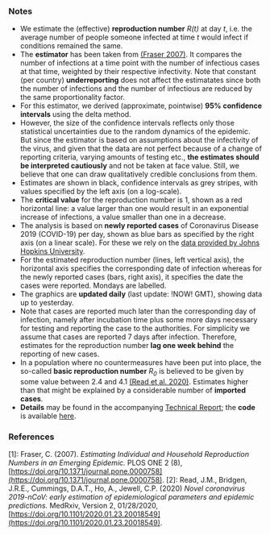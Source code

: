 ### Notes

- We estimate the (effective) **reproduction number** *R(t)* at day *t*, i.e. the average number of people someone infected at time *t* would infect if conditions remained the same.
- The **estimator** has been taken from [(Fraser 2007)](#ref1). It compares the number of infections at a time point with the number of infectious cases at that time, weighted by their respective infectivity. Note that constant (per country) **underreporting** does not affect the estimatates since both the number of infections and the number of infectious are reduced by the same proportionality factor.
- For this estimator, we derived (approximate, pointwise) **95% confidence intervals** using the delta method.
- However, the size of the confidence intervals reflects only those statistical uncertainties due to the random dynamics of the epidemic. But since the estimator is based on assumptions about the infectivity of the virus, and given that the data are not perfect because of a change of reporting criteria, varying amounts of testing etc., **the estimates should be interpreted cautiously** and not be taken at face value. Still, we believe that one can draw qualitatively credible conclusions from them.
- Estimates are shown in black, confidence intervals as grey stripes, with values specified by the left axis (on a log-scale).
- The **critical value** for the reproduction number is 1, shown as a red horizontal line: a value larger than one would result in an exponential increase of infections, a value smaller than one in a decrease.
- The analysis is based on **newly reported cases** of Coronavirus Disease 2019 (COVID-19) per day, shown as blue bars as specified by the right axis (on a linear scale). For these we rely on the [data provided by Johns Hopkins University](https://github.com/CSSEGISandData/COVID-19).
- For the estimated reproduction number (lines, left vertical axis), the horizontal axis specifies the corresponding date of infection whereas for the newly reported cases (bars, right axis), it specifies the date the cases were reported. Mondays are labelled.
- The graphics are **updated daily** (last update: !NOW! GMT), showing data up to yesterday.
- Note that cases are reported much later than the corresponding day of infection, namely after incubation time plus some more days necessary for testing and reporting the case to the authorities. For simplicity we assume that cases are reported 7 days after infection. Therefore, estimates for the reproduction number **lag one week behind** the reporting of new cases.
- In a population where no countermeasures have been put into place, the so-called **basic reproduction number** *R<sub>0</sub>* is believed to be given by some value between 2.4 and 4.1 [(Read et al. 2020)](#ref2). Estimates higher than that might be explained by a considerable number of **imported cases**.
-  **Details** may be found in the accompanying [Technical Report](reports/repronum/repronum.pdf); the **code** is available [here](https://github.com/Stochastik-TU-Ilmenau/COVID-19/blob/gh-pages/estimator.r).

### References

<a name="ref1">[1]</a>: Fraser, C. (2007). *Estimating Individual and Household Reproduction Numbers in an Emerging Epidemic.* PLOS ONE 2 (8), [https://doi.org/10.1371/journal.pone.0000758](https://doi.org/10.1371/journal.pone.0000758).
<a name="ref2">[2]</a>: Read, J.M., Bridgen, J.R.E., Cummings, D.A.T., Ho, A., Jewell, C.P. (2020) *Novel coronavirus 2019-nCoV: early estimation of epidemiological parameters and epidemic predictions.* MedRxiv, Version 2, 01/28/2020, [https://doi.org/10.1101/2020.01.23.20018549](https://doi.org/10.1101/2020.01.23.20018549).
